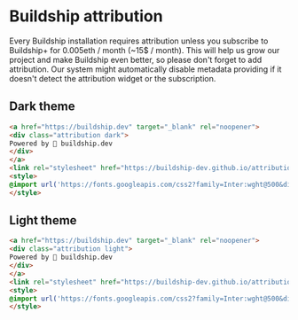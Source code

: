 # Buildship attribution
Every Buildship installation requires attribution unless you subscribe to Buildship+ for 0.005eth / month (~15$ / month). This will help us grow our project and make Buildship even better, so please don't forget to add attribution. Our system might automatically disable metadata providing if it doesn't detect the attribution widget or the subscription.

## Dark theme
```html
<a href="https://buildship.dev" target="_blank" rel="noopener">
<div class="attribution dark">
Powered by 🚢 buildship.dev
</div>
</a>
<link rel="stylesheet" href="https://buildship-dev.github.io/attribution/style.css">
<style>
@import url('https://fonts.googleapis.com/css2?family=Inter:wght@500&display=swap');
</style>
```

## Light theme
```html
<a href="https://buildship.dev" target="_blank" rel="noopener">
<div class="attribution light">
Powered by 🚢 buildship.dev
</div>
</a>
<link rel="stylesheet" href="https://buildship-dev.github.io/attribution/style.css">
<style>
@import url('https://fonts.googleapis.com/css2?family=Inter:wght@500&display=swap');
</style>
```
